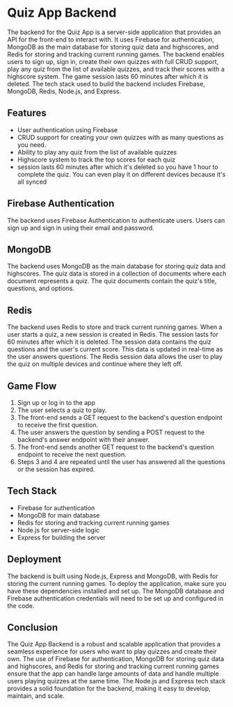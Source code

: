 # 

# **Quiz App Backend**

The backend for the Quiz App is a server-side application that provides an API for the front-end to interact with. It uses Firebase for authentication, MongoDB as the main database for storing quiz data and highscores, and Redis for storing and tracking current running games. The backend enables users to sign up, sign in, create their own quizzes with full CRUD support, play any quiz from the list of available quizzes, and track their scores with a highscore system. The game session lasts 60 minutes after which it is deleted. The tech stack used to build the backend includes Firebase, MongoDB, Redis, Node.js, and Express.

## **Features**

- User authentication using Firebase
- CRUD support for creating your own quizzes with as many questions as you need.
- Ability to play any quiz from the list of available quizzes
- Highscore system to track the top scores for each quiz
- session lasts 60 minutes after which it's deleted so you have 1 hour to complete the quiz. You can even play it on different devices because it's all synced

## **Firebase Authentication**

The backend uses Firebase Authentication to authenticate users. Users can sign up and sign in using their email and password.

## **MongoDB**

The backend uses MongoDB as the main database for storing quiz data and highscores. The quiz data is stored in a collection of documents where each document represents a quiz. The quiz documents contain the quiz's title, questions, and options.

## **Redis**

The backend uses Redis to store and track current running games. When a user starts a quiz, a new session is created in Redis. The session lasts for 60 minutes after which it is deleted. The session data contains the quiz questions and the user's current score. This data is updated in real-time as the user answers questions. The Redis session data allows the user to play the quiz on multiple devices and continue where they left off.

## **Game Flow**

1. Sign up or log in to the app
2. The user selects a quiz to play.
3. The front-end sends a GET request to the backend's question endpoint to receive the first question.
4. The user answers the question by sending a POST request to the backend's answer endpoint with their answer.
5. The front-end sends another GET request to the backend's question endpoint to receive the next question.
6. Steps 3 and 4 are repeated until the user has answered all the questions or the session has expired.

## **Tech Stack**

- Firebase for authentication
- MongoDB for main database
- Redis for storing and tracking current running games
- Node.js for server-side logic
- Express for building the server

## **Deployment**

The backend is built using Node.js, Express and MongoDB, with Redis for storing the current running games. To deploy the application, make sure you have these dependencies installed and set up. The MongoDB database and Firebase authentication credentials will need to be set up and configured in the code.

## **Conclusion**

The Quiz App Backend is a robust and scalable application that provides a seamless experience for users who want to play quizzes and create their own. The use of Firebase for authentication, MongoDB for storing quiz data and highscores, and Redis for storing and tracking current running games ensure that the app can handle large amounts of data and handle multiple users playing quizzes at the same time. The Node.js and Express tech stack provides a solid foundation for the backend, making it easy to develop, maintain, and scale.
